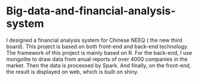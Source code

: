 # Big-data-and-financial-analysis-system
I designed a financial analysis system for Chinese NEEQ ( the new third board). This project is based on both front-end and back-end technology. The framework of this project is mainly based on R.
For the back-end, I use mongolite to draw data from anual reports of over 4000 companies in the market. Then the data is processed by Spark. And finally, on the front-end, the result is displayed on web, which is built on shiny.
